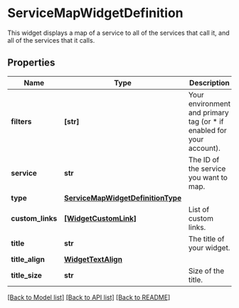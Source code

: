 # ServiceMapWidgetDefinition

This widget displays a map of a service to all of the services that call it, and all of the services that it calls.

## Properties
Name | Type | Description | Notes
------------ | ------------- | ------------- | -------------
**filters** | **[str]** | Your environment and primary tag (or * if enabled for your account). | 
**service** | **str** | The ID of the service you want to map. | 
**type** | [**ServiceMapWidgetDefinitionType**](ServiceMapWidgetDefinitionType.md) |  | 
**custom_links** | [**[WidgetCustomLink]**](WidgetCustomLink.md) | List of custom links. | [optional] 
**title** | **str** | The title of your widget. | [optional] 
**title_align** | [**WidgetTextAlign**](WidgetTextAlign.md) |  | [optional] 
**title_size** | **str** | Size of the title. | [optional] 

[[Back to Model list]](README.md#documentation-for-models) [[Back to API list]](README.md#documentation-for-api-endpoints) [[Back to README]](README.md)


